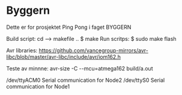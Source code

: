 # Byggern
Dette er for prosjektet Ping Pong i faget BYGGERN

Build script: cd --> makefile .. $ make
Run scritps: $ sudo make flash

Avr libraries: 
https://github.com/vancegroup-mirrors/avr-libc/blob/master/avr-libc/include/avr/iom162.h

Teste av minnne:
avr-size -C --mcu=atmega162 build/a.out

/dev/ttyACM0 Serial communication for Node2
/dev/ttyS0 Serial communication for Node1
